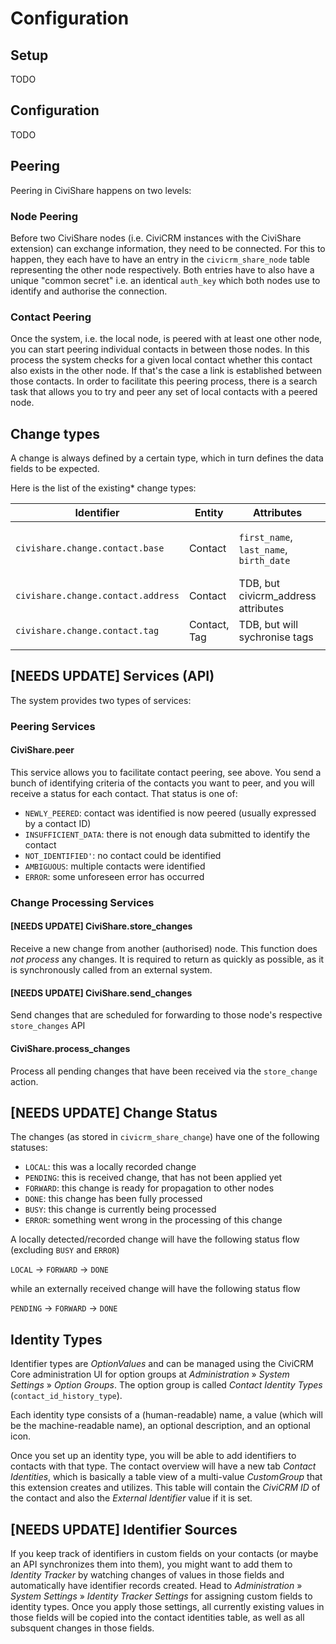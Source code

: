 # Configuration


## Setup

TODO


## Configuration

TODO


## Peering

Peering in CiviShare happens on two levels:

### Node Peering

Before two CiviShare nodes (i.e. CiviCRM instances with the CiviShare extension) can exchange information, they need to be connected.
For this to happen, they each have to have an entry in the ``civicrm_share_node`` table representing the other node respectively.
Both entries have to also have a unique "common secret" i.e. an identical ``auth_key`` which both nodes use to identify and authorise the connection.

### Contact Peering

Once the system, i.e. the local node, is peered with at least one other node, you can start peering individual contacts in between those nodes. In this process the system checks for a given local contact whether this contact also exists in the other node.
If that's the case a link is established between those contacts.
In order to facilitate this peering process, there is a search task that allows you to try and peer any set of local contacts with a peered node.

## Change types

A change is always defined by a certain type, which in
turn defines the data fields to be expected.

Here is the list of the existing* change types:

| Identifier                           | Entity       | Attributes                                    | Description                 |
|--------------------------------------|--------------|-----------------------------------------------|-----------------------------|
| ``civishare.change.contact.base``    | Contact      | ``first_name``, ``last_name``, ``birth_date`` | Used for basic contact data |
| ``civishare.change.contact.address`` | Contact      | TDB, but civicrm_address attributes           |                             |
| ``civishare.change.contact.tag``     | Contact, Tag | TDB, but will sychronise tags                 |                             |
|                                      |              |                                               |                             |

##  [NEEDS UPDATE] Services (API)

The system provides two types of services:

### Peering Services

#### CiviShare.peer
This service allows you to facilitate contact peering, see above. You send a bunch of identifying criteria of the contacts you want to peer, and you will receive a status for each contact.
That status is one of:
- ``NEWLY_PEERED``: contact was identified is now peered (usually expressed by a contact ID)
- ``INSUFFICIENT_DATA``: there is not enough data submitted to identify the contact
- ``NOT_IDENTIFIED'``: no contact could be identified
- ``AMBIGUOUS``: multiple contacts were identified
- ``ERROR``: some unforeseen error has occurred


### Change Processing Services

#### [NEEDS UPDATE] CiviShare.store_changes

Receive a new change from another (authorised) node. This function does *not process* any changes.
It is required to return as quickly as possible, as it is synchronously called from an external system.

#### [NEEDS UPDATE] CiviShare.send_changes

Send changes that are scheduled for forwarding to those node's respective ``store_changes`` API

#### CiviShare.process_changes

Process all pending changes that have been received via the ``store_change`` action.


##  [NEEDS UPDATE] Change Status

The changes (as stored in ``civicrm_share_change``) have one of the following statuses:
- ``LOCAL``: this was a locally recorded change
- ``PENDING``: this is received change, that has not been applied yet
- ``FORWARD``: this change is ready for propagation to other nodes
- ``DONE``: this change has been fully processed
- ``BUSY``: this change is currently being processed
- ``ERROR``: something went wrong in the processing of this change

A locally detected/recorded change will have the following status flow (excluding ``BUSY`` and ``ERROR``)

``LOCAL`` -> ``FORWARD`` -> ``DONE``

while an externally received change will have the following status flow

``PENDING`` -> ``FORWARD`` -> ``DONE``



## Identity Types

Identifier types are *OptionValues* and can be managed using the CiviCRM Core
administration UI for option groups at *Administration* » *System Settings* »
*Option Groups*. The option group is called *Contact Identity Types*
(`contact_id_history_type`).

Each identity type consists of a (human-readable) name, a value (which will be
the machine-readable name), an optional description, and an optional icon.

Once you set up an identity type, you will be able to add identifiers to
contacts with that type. The contact overview will have a new tab *Contact
Identities*, which is basically a table view of a multi-value *CustomGroup* that
this extension creates and utilizes. This table will contain the *CiviCRM ID* of
the contact and also the *External Identifier* value if it is set.

## [NEEDS UPDATE] Identifier Sources

If you keep track of identifiers in custom fields on your contacts (or maybe an
API synchronizes them into them), you might want to add them to *Identity
Tracker* by watching changes of values in those fields and automatically have
identifier records created. Head to *Administration* » *System Settings* »
*Identity Tracker Settings* for assigning custom fields to identity types. Once
you apply those settings, all currently existing values in those fields will be
copied into the contact identities table, as well as all subsquent changes in
those fields.
